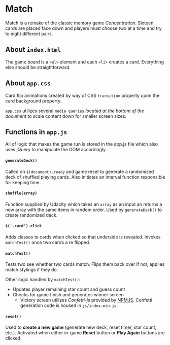 # Match
Match is a remake of the classic memory game _Concentration_. Sixteen cards are placed face down and players must choose two at a time and try to eight different pairs.

## About `index.html`
The game board is a `<ul>` element and each `<li>` creates a card. Everything else should be straightforward.

## About `app.css`
Card flip animations created by way of CSS `transition` property upon the card background property.

`app.css` utilizes several `media queries` _located at the bottom of the document_ to scale content down for smaller screen sizes.


## Functions in `app.js`
All of logic that makes the game run is stored in the app.js file which also uses jQuery to manipulate the DOM accordingly.

#### `generateDeck()`
Called on `$(document).ready` and game reset to generate a randomized deck of shuffled playing cards. Also initiates an interval function responsible for keeping time.

#### `shuffle(array)`
Function supplied by Udacity which takes an `array` as an input an returns a new array with the same items in random order. Used by `generateDeck()` to create randomized deck.

#### `$('.card').click`
Adds classes to cards when clicked so that underside is revealed. Invokes `matchTest()` once two cards a re flipped.

#### `matchTest()`
Tests two see whether two cards match. Flips them back over if not, applies match stylings if they do.

Other logic handled by `matchTest()`:
* Updates player remaining star count and  guess count
* Checks for game finish and generates winner screen
  * Victory screen utilizes _Confetti-js_ provided by [NPMJS](https://www.npmjs.com/package/confetti-js). Confetti generation code is housed in `js/index.min.js`.

#### `reset()`
Used to **create a new game** (generate new deck, reset timer, star count, etc.). Activated when either in-game **Reset** button or **Play Again** buttons are clicked.
